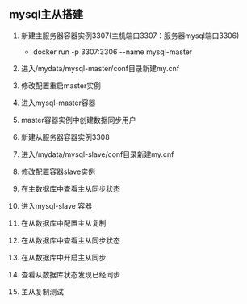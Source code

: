 ## mysql主从搭建
1. 新建主服务器容器实例3307(主机端口3307：服务器mysql端口3306)
    - docker run -p 3307:3306 --name mysql-master
2. 进入/mydata/mysql-master/conf目录新建my.cnf

3. 修改配置重启master实例

4. 进入mysql-master容器

5. master容器实例中创建数据同步用户

6. 新建从服务器容器实例3308

7. 进入/mydata/mysql-slave/conf目录新建my.cnf

8. 修改配置容器slave实例

9. 在主数据库中查看主从同步状态

10. 进入mysql-slave 容器

11. 在从数据库中配置主从复制

12. 在从数据库中查看主从同步状态

13. 在从数据库中开启主从同步

14. 查看从数据库状态发现已经同步

15. 主从复制测试